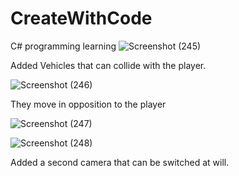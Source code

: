# CreateWithCode
 C# programming learning
![Screenshot (245)](https://user-images.githubusercontent.com/115985919/216970317-1a162949-fd4a-41dc-a1ec-a9d70a06eaba.png)

Added Vehicles that can collide with the player.

![Screenshot (246)](https://user-images.githubusercontent.com/115985919/216970321-afc250d6-4410-47b9-bc92-e52d4c0ed4a3.png)

They move in opposition to the player

![Screenshot (247)](https://user-images.githubusercontent.com/115985919/216970323-05728778-af9a-4f82-81b1-5ae13fc36235.png)

![Screenshot (248)](https://user-images.githubusercontent.com/115985919/216970327-b04f62af-e6de-4fe9-a41c-d59be53df7f0.png)

Added a second camera that can be switched at will.


